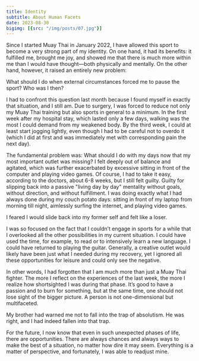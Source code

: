 ```yaml
---
title: Identity
subtitle: About Human Facets
date: 2023-08-30
bigimg: [{src: "/img/posts/07.jpg"}]
---
```


Since I started Muay Thai in January 2022, I have allowed this sport to become a very strong part of my identity. On one hand, it had its benefits: it fulfilled me, brought me joy, and showed me that there is much more within me than I would have thought—both physically and mentally. On the other hand, however, it raised an entirely new problem:

What should I do when external circumstances forced me to pause the sport? Who was I then?

I had to confront this question last month because I found myself in exactly that situation, and I still am. Due to surgery, I was forced to reduce not only my Muay Thai training but also sports in general to a minimum. In the first week after my hospital stay, which lasted only a few days, walking was the most I could demand from my weakened body. By the third week, I could at least start jogging lightly, even though I had to be careful not to overdo it (which I did at first and was immediately met with corresponding pain the next day).

The fundamental problem was: What should I do with my days now that my most important outlet was missing? I felt deeply out of balance and agitated, which was further exacerbated by excessive sitting in front of the computer and playing video games. Of course, I had to take it easy, according to the doctors, about 6-8 weeks, but I still felt guilty. Guilty for slipping back into a passive "living day by day" mentality without goals, without direction, and without fulfillment. I was doing exactly what I had always done during my couch potato days: sitting in front of my laptop from morning till night, aimlessly surfing the internet, and playing video games.

I feared I would slide back into my former self and felt like a loser.

I was so focused on the fact that I couldn’t engage in sports for a while that I overlooked all the other possibilities in my current situation. I could have used the time, for example, to read or to intensively learn a new language. I could have returned to playing the guitar. Generally, a creative outlet would likely have been just what I needed during my recovery, yet I ignored all these opportunities for leisure and could only see the negative.

In other words, I had forgotten that I am much more than just a Muay Thai fighter. The more I reflect on the experiences of the last week, the more I realize how shortsighted I was during that phase. It’s good to have a passion and to burn for something, but at the same time, one should not lose sight of the bigger picture. A person is not one-dimensional but multifaceted.

My brother had warned me not to fall into the trap of absolutism. He was right, and I had indeed fallen into that trap.

For the future, I now know that even in such unexpected phases of life, there are opportunities. There are always chances and always ways to make the best of a situation, no matter how dire it may seem. Everything is a matter of perspective, and fortunately, I was able to readjust mine.
